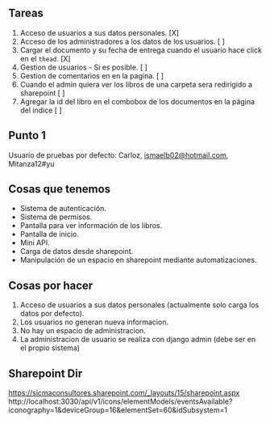 ## Tareas

1) Acceso de usuarios a sus datos personales. [X]
2) Acceso de los administradores a los datos de los usuarios. [ ]
3) Cargar el documento y su fecha de entrega cuando el usuario hace click  en el `thead`. [X]
4) Gestion de usuarios - Si es posible. [ ]
5) Gestion de comentarios en en la pagina. [ ]
6) Cuando el admin quiera ver los libros de una carpeta sera redirigido a sharepoint [ ]
7) Agregar la id del libro en el combobox de los documentos en la página del índice [ ]

## Punto 1

Usuario de pruebas por defecto: Carloz, ismaelb02@hotmail.com, Mitanza12#yu

## Cosas que tenemos
- Sistema de autenticación. 
- Sistema de permisos.
- Pantalla para ver información de los libros.
- Pantalla de inicio.
- Mini API.
- Carga de datos desde sharepoint.
- Manipulación de un espacio en sharepoint mediante automatizaciones.

## Cosas por hacer
1) Acceso de usuarios a sus datos personales (actualmente solo carga los datos por defecto).
2) Los usuarios no generan nueva informacion.
3) No hay un espacio de administracion.
4) La administracion de usuario se realiza con django admin (debe ser en el propio sistema)

## Sharepoint Dir
https://sicmaconsultores.sharepoint.com/_layouts/15/sharepoint.aspx
http://localhost:3030/api/v1/icons/elementModels/eventsAvailable?iconography=1&deviceGroup=16&elementSet=60&idSubsystem=1